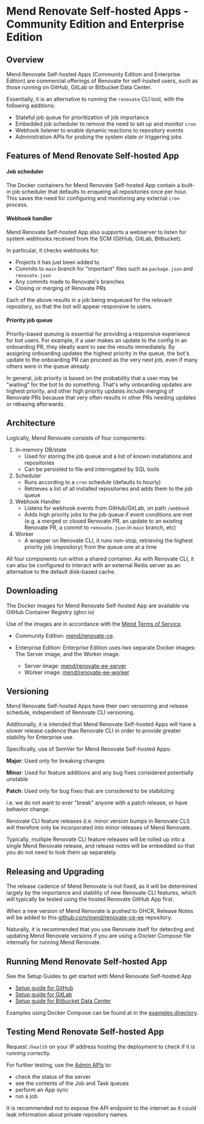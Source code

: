 # Mend Renovate Self-hosted Apps - Community Edition and Enterprise Edition

## Overview

Mend Renovate Self-hosted Apps (Community Edition and Enterprise Edition) are commercial offerings of Renovate for self-hosted users, such as those running on GitHub, GitLab or Bitbucket Data Center.

Essentially, it is an alternative to running the `renovate` CLI tool, with the following additions:

- Stateful job queue for prioritization of job importance
- Embedded job scheduler to remove the need to set up and monitor `cron`
- Webhook listener to enable dynamic reactions to repository events
- Administration APIs for probing the system state or triggering jobs

## Features of Mend Renovate Self-hosted App

#### Job scheduler

The Docker containers for Mend Renovate Self-hosted App contain a built-in job scheduler that defaults to enqueing all repositories once per hour.
This saves the need for configuring and monitoring any external `cron` process.

#### Webhook handler

Mend Renovate Self-hosted App also supports a webserver to listen for system webhooks received from the SCM (GitHub, GitLab, Bitbucket).

In particular, it checks webhooks for:

- Projects it has just been added to
- Commits to `main` branch for "important" files such as `package.json` and `renovate.json`
- Any commits made to Renovate's branches
- Closing or merging of Renovate PRs

Each of the above results in a job being enqueued for the relevant repository, so that the bot will appear responsive to users.

#### Priority job queue

Priority-based queuing is essential for providing a responsive experience for bot users.
For example, if a user makes an update to the config in an onboarding PR, they ideally want to see the results immediately.
By assigning onboarding updates the highest priority in the queue, the bot's update to the onboarding PR can proceed as the very next job, even if many others were in the queue already.

In general, job priority is based on the probability that a user may be "waiting" for the bot to do something.
That's why onboarding updates are highest priority, and other high priority updates include merging of Renovate PRs because that very often results in other PRs needing updates or rebasing afterwards.

## Architecture

Logically, Mend Renovate consists of four components:

1.  In-memory DB/state
    - Used for storing the job queue and a list of known installations and repositories
    - Can be persisted to file and interrogated by SQL tools
2.  Scheduler
    - Runs according to a `cron` schedule (defaults to hourly)
    - Retrieves a list of all installed repositories and adds them to the job queue
3.  Webhook Handler
    - Listens for webhook events from GitHub/GitLab, on path `/webhook`
    - Adds high priority jobs to the job queue if event conditions are met (e.g. a merged or closed Renovate PR, an update to an existing Renovate PR, a commit to `renovate.json` in `main` branch, etc)
4.  Worker
    - A wrapper on Renovate CLI, it runs non-stop, retrieving the highest priority job (repository) from the queue one at a time

All four components run within a shared container.
As with Renovate CLI, it can also be configured to interact with an external Redis server as an alternative to the default disk-based cache.

## Downloading

The Docker images for Mend Renovate Self-hosted App are available via GitHub Container Registry (ghcr.io)

Use of the images are in accordance with the [Mend Terms of Service](https://www.mend.io/terms-of-service/).

- Community Edition: [mend/renovate-ce](https://ghcr.io/mend/renovate-ce).

- Enterprise Edition:
Enterprise Edition uses two separate Docker images: The Server image, and the Worker image.
  - Server image: [mend/renovate-ee-server](https://ghcr.io/mend/renovate-ee-server)
  - Worker image: [mend/renovate-ee-worker](https://ghcr.io/mend/renovate-ee-worker)

## Versioning

Mend Renovate Self-hosted Apps have their own versioning and release schedule, independent of Renovate CLI versioning.

Additionally, it is intended that Mend Renovate Self-hosted Apps will have a slower release cadence than Renovate CLI in order to provide greater stability for Enterprise use.

Specifically, use of SemVer for Mend Renovate Self-hosted Apps:

**Major**: Used only for breaking changes

**Minor**: Used for feature additions and any bug fixes considered potentially unstable

**Patch**: Used only for bug fixes that are considered to be stabilizing

i.e. we do not want to ever "break" anyone with a patch release, or have behavior change.

Renovate CLI feature releases (i.e. minor version bumps in Renovate CLI) will therefore only be incorporated into minor releases of Mend Renovate.

Typically, multiple Renovate CLI feature releases will be rolled up into a single Mend Renovate release, and release notes will be embedded so that you do not need to look them up separately.

## Releasing and Upgrading

The release cadence of Mend Renovate is not fixed, as it will be determined largely by the importance and stability of new Renovate CLI features, which will typically be tested using the hosted Renovate GitHub App first.

When a new version of Mend Renovate is pushed to GHCR, Release Notes will be added to this [github.com/mend/renovate-ce-ee](https://github.com/mend/renovate-ce-ee) repository.

Naturally, it is recommended that you use Renovate itself for detecting and updating Mend Renovate versions if you are using a Docker Compose file internally for running Mend Renovate.

## Running Mend Renovate Self-hosted App

See the Setup Guides to get started with Mend Renovate Self-hosted App
- [Setup guide for GitHub](setup-for-github.md)
- [Setup guide for GitLab](setup-for-gitlab.md)
- [Setup guide for Bitbucket Data Center](setup-for-bitbucket-data-center.md)

Examples using Docker Compose can be found at in the [examples directory](../examples).

## Testing Mend Renovate Self-hosted App

Request `/health` on your IP address hosting the deployment to check if it is running correctly.

For further testing, use the [Admin APIs](./api.md) to:
- check the status of the server
- see the contents of the Job and Task queues
- perform an App sync
- run a job

It is recommended not to expose the API endpoint to the internet as it could leak information about private repository names.
